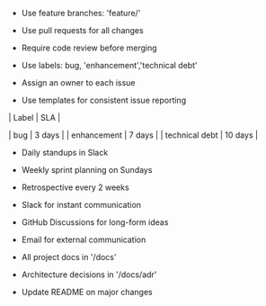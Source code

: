 


- Use feature branches: 'feature/<name>'
- Use pull requests for all changes
- Require code review before merging


- Use labels: bug, 'enhancement','technical debt'
- Assign an owner to each issue
- Use templates for consistent issue reporting


| Label | SLA |

| bug | 3 days |
| enhancement | 7 days |
| technical debt | 10 days |


- Daily standups in Slack
- Weekly sprint planning on Sundays
- Retrospective every 2 weeks


- Slack for instant communication
- GitHub Discussions for long-form ideas
- Email for external communication


- All project docs in '/docs'
- Architecture decisions in '/docs/adr'
- Update README on major changes

